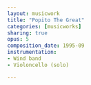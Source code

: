 ```yaml
---
layout: musicwork
title: "Popito The Great"
categories: [musicworks]
sharing: true
opus: 5
composition_date: 1995-09
instrumentation:
- Wind band
- Violoncello (solo)

---
```

